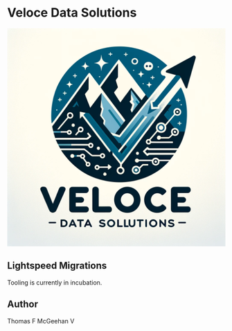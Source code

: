 # Veloce Data Solutions

![Veloce Data Solutions](veloce-gh.png)

## Lightspeed Migrations

Tooling is currently in incubation.

## Author

Thomas F McGeehan V
